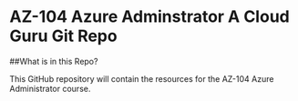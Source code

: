 # AZ-104 Azure Adminstrator A Cloud Guru Git Repo

##What is in this Repo?


This GitHub repository will contain the resources for the AZ-104 Azure Administrator course.
